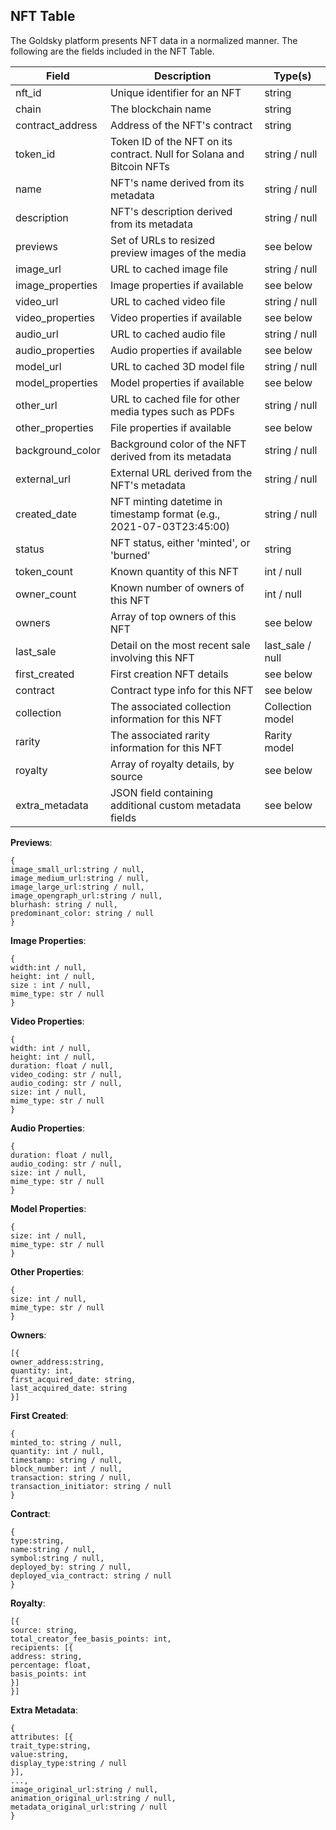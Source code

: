 ## NFT Table

The Goldsky platform presents NFT data in a normalized manner. The following are the fields included in the NFT Table.

Field | Description | Type(s)
--- | --- | ---
nft_id | Unique identifier for an NFT | string
chain | The blockchain name | string
contract_address | Address of the NFT's contract | string
token_id | Token ID of the NFT on its contract. Null for Solana and Bitcoin NFTs | string / null
name | NFT's name derived from its metadata | string / null
description | NFT's description derived from its metadata | string / null
previews | Set of URLs to resized preview images of the media | see below
image_url | URL to cached image file | string / null
image_properties | Image properties if available | see below
video_url | URL to cached video file | string / null
video_properties | Video properties if available | see below
audio_url | URL to cached audio file | string / null
audio_properties | Audio properties if available | see below
model_url | URL to cached 3D model file | string / null
model_properties | Model properties if available | see below
other_url | URL to cached file for other media types such as PDFs | string / null
other_properties | File properties if available | see below
background_color | Background color of the NFT derived from its metadata | string / null
external_url | External URL derived from the NFT's metadata | string / null
created_date | NFT minting datetime in timestamp format (e.g., 2021-07-03T23:45:00) | string / null
status | NFT status, either 'minted', or 'burned' | string
token_count | Known quantity of this NFT | int / null
owner_count | Known number of owners of this NFT | int / null
owners | Array of top owners of this NFT | see below
last_sale | Detail on the most recent sale involving this NFT | last_sale / null
first_created | First creation NFT details | see below
contract | Contract type info for this NFT | see below
collection | The associated collection information for this NFT | Collection model
rarity | The associated rarity information for this NFT | Rarity model
royalty | Array of royalty details, by source | see below
extra_metadata | JSON field containing additional custom metadata fields | see below

**Previews**:
```
{
image_small_url:string / null,
image_medium_url:string / null,
image_large_url:string / null,
image_opengraph_url:string / null,
blurhash: string / null,
predominant_color: string / null
}
```

**Image Properties**:
```
{
width:int / null,
height: int / null,
size : int / null,
mime_type: str / null
}
```

**Video Properties**:
```
{
width: int / null,
height: int / null,
duration: float / null,
video_coding: str / null,
audio_coding: str / null,
size: int / null,
mime_type: str / null
}
```

**Audio Properties**:
```
{
duration: float / null,
audio_coding: str / null,
size: int / null,
mime_type: str / null
}
```

**Model Properties**:
```
{
size: int / null,
mime_type: str / null
}
```

**Other Properties**:
```
{
size: int / null,
mime_type: str / null
}
```

**Owners**:
```
[{
owner_address:string,
quantity: int,
first_acquired_date: string,
last_acquired_date: string
}]
```

**First Created**:
```
{
minted_to: string / null,
quantity: int / null,
timestamp: string / null,
block_number: int / null,
transaction: string / null,
transaction_initiator: string / null
}
```

**Contract**:
```
{
type:string,
name:string / null,
symbol:string / null,
deployed_by: string / null,
deployed_via_contract: string / null
}
```

**Royalty**:
```
[{
source: string,
total_creator_fee_basis_points: int,
recipients: [{
address: string,
percentage: float,
basis_points: int
}]
}]
```

**Extra Metadata**:
```
{
attributes: [{
trait_type:string,
value:string,
display_type:string / null
}],
...,
image_original_url:string / null,
animation_original_url:string / null,
metadata_original_url:string / null
}
```